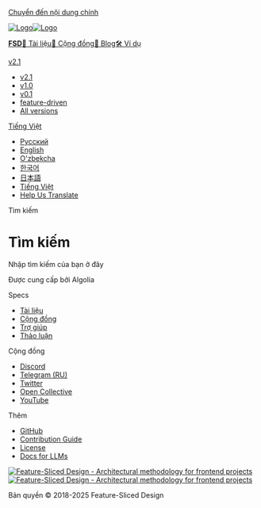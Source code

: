 [Chuyển đến nội dung chính](#__docusaurus_skipToContent_fallback)

[![Logo](/documentation/vi/img/brand/logo-primary.png)![Logo](/documentation/vi/img/brand/logo-primary.png)](/documentation/vi/.md)

[**FSD**](/documentation/vi/.md)[📖 Tài liệu](/documentation/vi/docs/get-started/overview.md)[💫 Cộng đồng](/documentation/vi/community.md)[📝 Blog](/documentation/vi/blog)[🛠 Ví dụ](/documentation/vi/examples.md)

[v2.1](/documentation/vi/docs/get-started/overview.md)

* [v2.1](/documentation/vi/docs/get-started/overview.md)
* [v1.0](https://feature-sliced.github.io/featureslices.dev/v1.0.html)
* [v0.1](https://feature-sliced.github.io/featureslices.dev/v0.1.html)
* [feature-driven](https://github.com/feature-sliced/documentation/tree/rc/feature-driven)
* [All versions](/documentation/vi/versions.md)

[Tiếng Việt](#)

* [Русский](/documentation/ru/search)
* [English](/documentation/search)
* [O'zbekcha](/documentation/uz/search)
* [한국어](/documentation/kr/search)
* [日本語](/documentation/ja/search)
* [Tiếng Việt](/documentation/vi/search.md)
* [Help Us Translate](https://github.com/feature-sliced/documentation/issues/244)

[](https://discord.gg/S8MzWTUsmp)[](https://github.com/feature-sliced/documentation)

Tìm kiếm

# Tìm kiếm

Nhập tìm kiếm của bạn ở đây

Được cung cấp bởi Algolia[](https://www.algolia.com/)

Specs

* [Tài liệu](/documentation/vi/docs/get-started/overview.md)
* [Cộng đồng](/documentation/vi/community.md)
* [Trợ giúp](/documentation/vi/nav.md)
* [Thảo luận](https://github.com/feature-sliced/documentation/discussions)

Cộng đồng

* [Discord](https://discord.gg/S8MzWTUsmp)
* [Telegram (RU)](https://t.me/feature_sliced)
* [Twitter](https://twitter.com/feature_sliced)
* [Open Collective](https://opencollective.com/feature-sliced)
* [YouTube](https://www.youtube.com/c/FeatureSlicedDesign)

Thêm

* [GitHub](https://github.com/feature-sliced)
* [Contribution Guide](https://github.com/feature-sliced/documentation/blob/master/CONTRIBUTING.md)
* [License](https://github.com/feature-sliced/documentation/blob/master/LICENSE)
* [Docs for LLMs](/documentation/vi/docs/llms.md)

[![Feature-Sliced Design - Architectural methodology for frontend projects](/documentation/vi/img/brand/logo-primary.png)![Feature-Sliced Design - Architectural methodology for frontend projects](/documentation/vi/img/brand/logo-primary.png)](https://github.com/feature-sliced)

Bản quyền © 2018-2025 Feature-Sliced Design
